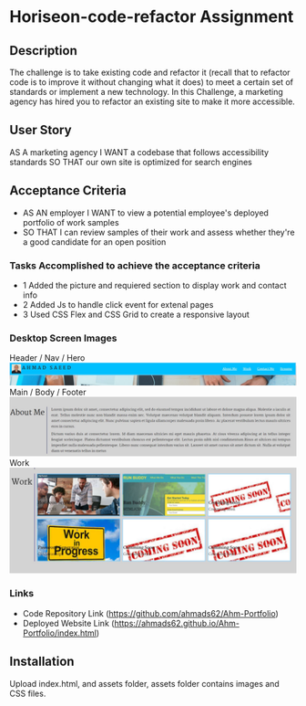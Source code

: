 # Horiseon-code-refactor Assignment

## Description
The challenge is to take existing code and refactor it (recall that to refactor code is to improve it without changing what it does) to meet a certain set of standards or implement a new technology. In this Challenge, a marketing agency has hired you to refactor an existing site to make it more accessible.

## User Story
AS A marketing agency I WANT a codebase that follows accessibility standards SO THAT our own site is optimized for search engines

## Acceptance Criteria 
* AS AN employer I WANT to view a potential employee's deployed portfolio of work samples
* SO THAT I can review samples of their work and assess whether they're a good candidate for an open position
    
### Tasks Accomplished to achieve the acceptance criteria 
* 1 Added the picture and requiered section to display work and contact info 
* 2 Added Js to handle click event for extenal pages
* 3 Used CSS Flex and CSS Grid to create a responsive layout


### Desktop Screen Images
Header / Nav / Hero
![Header-Nav](./assets/images/portfolio-1.jpg?raw=true "Header")
Main / Body / Footer
![Body-Main](./assets/images/portfolio-2.jpg?raw=true "Main")
Work
![Body-Work](./assets/images/portfolio-3.jpg?raw=true "Work")


### Links
* Code Repository Link  (https://github.com/ahmads62/Ahm-Portfolio)
* Deployed Website Link (https://ahmads62.github.io/Ahm-Portfolio/index.html)

## Installation
Upload index.html, and assets folder, assets folder contains images and CSS files.